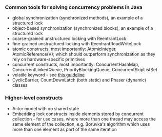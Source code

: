 ### Common tools for solving concurrency problems in Java
- global synchronization (synchronized methods), an example of a structured lock
- object-based synchronization (synchronized blocks), an example of a structured lock
- coarse-grained unstructured locking with ReentrantLock
- fine-grained unstructured locking with ReentrantReadWriteLock
- atomic constructs, most importantly: AtomicInteger, AtomicReference(V); which should outperform synchronization
  as they rely on hardware-specific primitives
- concurrent constructs, most importantly: ConcurrentHashMap, ConcurrentLinkedQueue, PriorityBlockingQueue, 
  ConcurrentSkipListSet
- volatile keyword - see [this guideline](https://www.ibm.com/developerworks/java/library/j-jtp06197)
- CyclicBarrier, CountDownLatch (both static) and Phaser (dynamic) classes 

### Higher-level constructs
- Actor model with no shared state
- Embedding lock constructs inside elements stored by concurrent collection - for use cases, where more than
 one thread may access the same element of the collection, e.g. Boruvka's algorithm which uses more than one element 
 as part of the same iteration